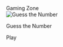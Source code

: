 <!DOCTYPE html>
<html lang="en">
<head>
    <meta charset="UTF-8">
    <meta name="viewport" content="width=device-width, initial-scale=1.0">
    <title>Gaming Zone</title>
    <link rel="stylesheet" href="g2_styles.css">
    <script src="g3_scripts.js" defer></script>
</head>
<body>
    <div class="container">
        <div class="header">Gaming Zone</div>
        <div class="games">
            <div class="game" onclick="launchGame('g4_game.html')">
                <img src="images/game.jpg" alt="Guess the Number">
                <p>Guess the Number</p>
                <div class="play-button">Play</div>
            </div>
        </div>
    </div>
</body>
</html>
